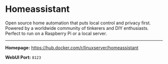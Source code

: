 # Homeassistant

Open source home automation that puts local control and privacy first. Powered by a worldwide community of tinkerers and DIY enthusiasts. Perfect to run on a Raspberry Pi or a local server.

---

**Homepage:** https://hub.docker.com/r/linuxserver/homeassistant

**WebUI Port:** `8123`